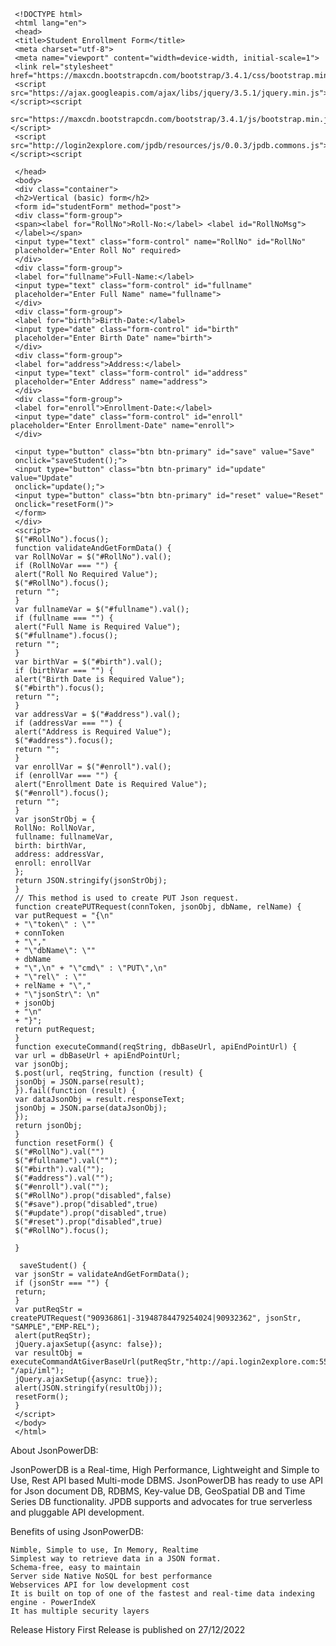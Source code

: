 	 <!DOCTYPE html>
	 <html lang="en">
	 <head>
	 <title>Student Enrollment Form</title>
	 <meta charset="utf-8">
	 <meta name="viewport" content="width=device-width, initial-scale=1">
	 <link rel="stylesheet" href="https://maxcdn.bootstrapcdn.com/bootstrap/3.4.1/css/bootstrap.min.css">
	 <script src="https://ajax.googleapis.com/ajax/libs/jquery/3.5.1/jquery.min.js"></script><script
	 src="https://maxcdn.bootstrapcdn.com/bootstrap/3.4.1/js/bootstrap.min.js"></script>
	 <script src="http://login2explore.com/jpdb/resources/js/0.0.3/jpdb.commons.js"></script><script	

	 </head>
	 <body>
	 <div class="container">
	 <h2>Vertical (basic) form</h2>
	 <form id="studentForm" method="post">
	 <div class="form-group">
	 <span><label for="RollNo">Roll-No:</label> <label id="RollNoMsg">
	 </label></span>
	 <input type="text" class="form-control" name="RollNo" id="RollNo"
	 placeholder="Enter Roll No" required>
	 </div>
	 <div class="form-group">
	 <label for="fullname">Full-Name:</label>
	 <input type="text" class="form-control" id="fullname"
	 placeholder="Enter Full Name" name="fullname">
	 </div>
	 <div class="form-group">
	 <label for="birth">Birth-Date:</label>
	 <input type="date" class="form-control" id="birth"
	 placeholder="Enter Birth Date" name="birth">
	 </div>
	 <div class="form-group">
	 <label for="address">Address:</label>
	 <input type="text" class="form-control" id="address"
	 placeholder="Enter Address" name="address">
	 </div>
	 <div class="form-group">
	 <label for="enroll">Enrollment-Date:</label>
	 <input type="date" class="form-control" id="enroll" placeholder="Enter Enrollment-Date" name="enroll">
	 </div>

	 <input type="button" class="btn btn-primary" id="save" value="Save"
	 onclick="saveStudent();">
	 <input type="button" class="btn btn-primary" id="update" value="Update"
	 onclick="update();">
	 <input type="button" class="btn btn-primary" id="reset" value="Reset"
	 onclick="resetForm()">
	 </form>
	 </div>
	 <script>
	 $("#RollNo").focus();
	 function validateAndGetFormData() {
	 var RollNoVar = $("#RollNo").val();
	 if (RollNoVar === "") {
	 alert("Roll No Required Value");
	 $("#RollNo").focus();
	 return "";
	 }
	 var fullnameVar = $("#fullname").val();
	 if (fullname === "") {
	 alert("Full Name is Required Value");
	 $("#fullname").focus();
	 return "";
	 }
	 var birthVar = $("#birth").val();
	 if (birthVar === "") {
	 alert("Birth Date is Required Value");
	 $("#birth").focus();
	 return "";
	 }
	 var addressVar = $("#address").val();
	 if (addressVar === "") {
	 alert("Address is Required Value");
	 $("#address").focus();
	 return "";
	 }
	 var enrollVar = $("#enroll").val();
	 if (enrollVar === "") {
	 alert("Enrollment Date is Required Value");
	 $("#enroll").focus();
	 return "";
	 }
	 var jsonStrObj = {
	 RollNo: RollNoVar,
	 fullname: fullnameVar,
	 birth: birthVar,
	 address: addressVar,
	 enroll: enrollVar
	 };
	 return JSON.stringify(jsonStrObj);
	 }
	 // This method is used to create PUT Json request.
	 function createPUTRequest(connToken, jsonObj, dbName, relName) {
	 var putRequest = "{\n"
	 + "\"token\" : \""
	 + connToken
	 + "\","
	 + "\"dbName\": \""
	 + dbName
	 + "\",\n" + "\"cmd\" : \"PUT\",\n"
	 + "\"rel\" : \""
	 + relName + "\","
	 + "\"jsonStr\": \n"
	 + jsonObj
	 + "\n"
	 + "}";
	 return putRequest;
	 }
	 function executeCommand(reqString, dbBaseUrl, apiEndPointUrl) {
	 var url = dbBaseUrl + apiEndPointUrl;
	 var jsonObj;
	 $.post(url, reqString, function (result) {
	 jsonObj = JSON.parse(result);
	 }).fail(function (result) {
	 var dataJsonObj = result.responseText;
	 jsonObj = JSON.parse(dataJsonObj);
	 });
	 return jsonObj;
	 }
	 function resetForm() {
	 $("#RollNo").val("")
	 $("#fullname").val("");
	 $("#birth").val("");
	 $("#address").val("");
	 $("#enroll").val("");
	 $("#RollNo").prop("disabled",false)
	 $("#save").prop("disabled",true)
	 $("#update").prop("disabled",true)
	 $("#reset").prop("disabled",true)
	 $("#RollNo").focus();

	 }

	  saveStudent() {
	 var jsonStr = validateAndGetFormData();	
	 if (jsonStr === "") {
	 return;
	 }
	 var putReqStr = createPUTRequest("90936861|-31948784479254024|90932362", jsonStr, "SAMPLE","EMP-REL");
	 alert(putReqStr);
	 jQuery.ajaxSetup({async: false});
	 var resultObj = executeCommandAtGiverBaseUrl(putReqStr,"http://api.login2explore.com:5577", "/api/iml");
	 jQuery.ajaxSetup({async: true});
	 alert(JSON.stringify(resultObj));
	 resetForm();
	 }
	 </script>
	 </body>
	 </html>









About JsonPowerDB:

JsonPowerDB is a Real-time, High Performance, Lightweight and Simple to Use, Rest API based Multi-mode DBMS. JsonPowerDB has ready to use API for Json document DB, RDBMS, Key-value DB, GeoSpatial DB and Time Series DB functionality. JPDB supports and advocates for true serverless and pluggable API development.


Benefits of using JsonPowerDB:

	Nimble, Simple to use, In Memory, Realtime
	Simplest way to retrieve data in a JSON format.
	Schema-free, easy to maintain
	Server side Native NoSQL for best performance
	Webservices API for low development cost
	It is built on top of one of the fastest and real-time data indexing engine - PowerIndeX
	It has multiple security layers
        
 Release History 
 First Release is published on 27/12/2022
